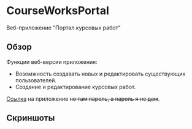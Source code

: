 # CourseWorksPortal

Веб-приложение "Портал курсовых работ"

## Обзор

Функции веб-версии приложения:
* Возомжность создавать новых и редактировать существующих пользователей.
* Создание и редактирование курсовых работ.

[Ссылка](https://courseworksportal.azurewebsites.net) на приложение <s> но там пароль, а пароль я не дам</s>.



## Скриншоты

